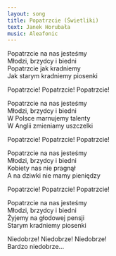 ```yaml
---
layout: song
title: Popatrzcie (Świetliki)
text: Janek Horubała
music: Aleafonic
---
```


Popatrzcie na nas jesteśmy  
Młodzi, brzydcy i biedni  
Popatrzcie jak kradniemy  
Jak starym kradniemy piosenki  

<div class="song-hr"></div>

Popatrzcie! Popatrzcie! Popatrzcie!  

<div class="song-hr"></div>

Popatrzcie na nas jesteśmy  
Młodzi, brzydcy i biedni  
W Polsce marnujemy talenty  
W Anglii zmieniamy uszczelki  

<div class="song-hr"></div>

Popatrzcie! Popatrzcie! Popatrzcie!  

<div class="song-hr"></div>

Popatrzcie na nas jesteśmy  
Młodzi, brzydcy i biedni  
Kobiety nas nie pragnął  
A na dziwki nie mamy pieniędzy  

<div class="song-hr"></div>

Popatrzcie! Popatrzcie! Popatrzcie!  

<div class="song-hr"></div>

Popatrzcie na nas jesteśmy  
Młodzi, brzydcy i biedni  
Żyjemy na głodowej pensji  
Starym kradniemy piosenki  

<div class="song-hr"></div>

Niedobrze! Niedobrze! Niedobrze!  
Bardzo niedobrze...  